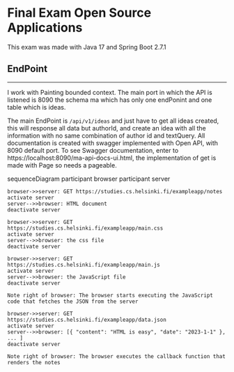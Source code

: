 # Final Exam Open Source Applications

This exam was made with Java 17 and Spring Boot 2.7.1

## EndPoint
------
I work with Painting bounded context. The main port in which the API is listened is 8090 the schema ma which has only one endPonint and one table which is ideas.

The main EndPoint is ```/api/v1/ideas``` and just have to get all ideas created, this will response all data but authorId, and create an idea with all the information with no same combination of author id and textQuery. All documentation is created with swagger implemented with Open API, with 8090 default port.
To see Swagger documentation, enter to https://localhost:8090/ma-api-docs-ui.html, the implementation of get is made with Page so needs a pageable.







sequenceDiagram
    participant browser
    participant server

    browser->>server: GET https://studies.cs.helsinki.fi/exampleapp/notes
    activate server
    server-->>browser: HTML document
    deactivate server

    browser->>server: GET https://studies.cs.helsinki.fi/exampleapp/main.css
    activate server
    server-->>browser: the css file
    deactivate server

    browser->>server: GET https://studies.cs.helsinki.fi/exampleapp/main.js
    activate server
    server-->>browser: the JavaScript file
    deactivate server

    Note right of browser: The browser starts executing the JavaScript code that fetches the JSON from the server

    browser->>server: GET https://studies.cs.helsinki.fi/exampleapp/data.json
    activate server
    server-->>browser: [{ "content": "HTML is easy", "date": "2023-1-1" }, ... ]
    deactivate server

    Note right of browser: The browser executes the callback function that renders the notes

